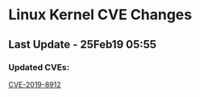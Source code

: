 
# **Linux Kernel CVE Changes**

## Last Update - 25Feb19 05:55

### **Updated CVEs:**

[CVE-2019-8912](cves/CVE-2019-8912)  
